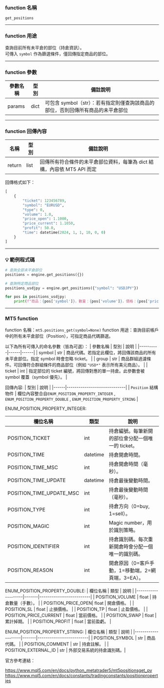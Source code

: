 ### function 名稱

`get_positions`

---

### function 用途

查詢目前所有未平倉的部位（持倉資訊）。  
可傳入 `symbol` 作為篩選條件，僅回傳指定商品的部位。

---

### function 參數

| 參數名稱 | 型別 | 備註說明 |
|----------|------|----------|
| params   | dict | 可包含 symbol（str）：若有指定則僅查詢該商品的部位，否則回傳所有商品的未平倉部位 |

---

### function 回傳內容

| 名稱   | 型別 | 備註說明                                  |
|--------|------|-------------------------------------------|
| return | list | 回傳所有符合條件的未平倉部位資料，每筆為 dict 結構，內容依 MT5 API 而定 |

回傳格式如下：
```python
[
    {
        "ticket": 123456789,
        "symbol": "EURUSD",
        "type": 0,
        "volume": 1.0,
        "price_open": 1.1000,
        "price_current": 1.1050,
        "profit": 50.0,
        "time": datetime(2024, 1, 1, 10, 0, 0)
    }
]
```

---

### 💡 範例程式碼

```python
# 查詢全部未平倉部位
positions = engine.get_positions({})

# 查詢特定商品部位
positions_usdjpy = engine.get_positions({"symbol": "USDJPY"})

for pos in positions_usdjpy:
    print(f"商品：{pos['symbol']}，數量：{pos['volume']}，價格：{pos['price_open']}")

```

---

### MT5 function

function 名稱：`mt5.positions_get(symbol=None)`
function 用途：查詢目前帳戶中的所有未平倉部位（Position），可指定商品代碼篩選。

以下為所有可傳入的命名參數（皆為可選）：
| 參數名稱 | 型別 | 說明 |
|----------|------|------|
| symbol   | str  | 商品代碼。若指定此欄位，將回傳該商品的所有未平倉部位。指定 symbol 時會忽略 ticket。 |
| group    | str  | 商品群組過濾條件。可回傳符合群組條件的商品部位（例如 `"USD*"` 表示所有美元商品）。 |
| ticket   | int  | 指定部位的 ticket 編號，將回傳對應的單一持倉。此參數會被 symbol 覆蓋（symbol 優先）。 |

回傳內容:
| 型別 | 說明                         |
|------|------------------------------|
| `Position` 結構物件 | 欄位內容整合自`ENUM_POSITION_PROPERTY_INTEGER` , `ENUM_POSITION_PROPERTY_DOUBLE` ,  `ENUM_POSITION_PROPERTY_STRING` |

ENUM_POSITION_PROPERTY_INTEGER:

| 欄位名稱            | 類型     | 說明                                                           |
|---------------------|----------|----------------------------------------------------------------|
| POSITION_TICKET     | int      | 持倉編號。每筆新開的部位會分配一個唯一的 ticket。             |
| POSITION_TIME       | datetime | 持倉開倉時間。                                                 |
| POSITION_TIME_MSC   | int      | 持倉開倉時間（毫秒）。                                         |
| POSITION_TIME_UPDATE| datetime | 持倉最後變動時間。                                             |
| POSITION_TIME_UPDATE_MSC | int  | 持倉最後變動時間（毫秒）。                                     |
| POSITION_TYPE       | int      | 持倉方向（0=buy, 1=sell）。                                    |
| POSITION_MAGIC      | int      | Magic number，用於識別策略。                                   |
| POSITION_IDENTIFIER | int      | 持倉識別碼。每次重新開倉時會分配一個唯一的識別碼。             |
| POSITION_REASON     | int      | 開倉原因（0=客戶手動，1=移動端，2=網頁端，3=EA）。             |

ENUM_POSITION_PROPERTY_DOUBLE:
| 欄位名稱           | 類型  | 說明                     |
|--------------------|-------|--------------------------|
| POSITION_VOLUME    | float | 持倉數量（手數）。       |
| POSITION_PRICE_OPEN| float | 開倉價格。               |
| POSITION_SL        | float | 止損價格。               |
| POSITION_TP        | float | 止盈價格。               |
| POSITION_PRICE_CURRENT | float | 當前價格。           |
| POSITION_SWAP      | float | 累計掉期。               |
| POSITION_PROFIT    | float | 當前盈虧。               |

ENUM_POSITION_PROPERTY_STRING:
| 欄位名稱           | 類型  | 說明                     |
|--------------------|-------|--------------------------|
| POSITION_SYMBOL    | str   | 商品代碼。               |
| POSITION_COMMENT   | str   | 持倉註解。               |
| POSITION_EXTERNAL_ID | str | 外部交易系統的持倉識別碼。|


官方參考連結：

https://www.mql5.com/en/docs/python_metatrader5/mt5positionsget_py
https://www.mql5.com/en/docs/constants/tradingconstants/positionproperties